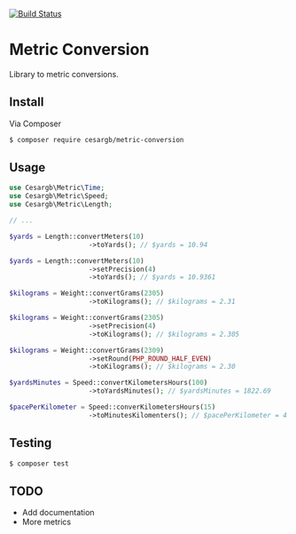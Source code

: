 [![Build Status](https://travis-ci.org/cesargb/metric-conversion.svg?branch=master)](https://travis-ci.org/cesargb/metric-conversion)

# Metric Conversion

Library to metric conversions.

## Install

Via Composer

``` bash
$ composer require cesargb/metric-conversion
```

## Usage

``` php
use Cesargb\Metric\Time;
use Cesargb\Metric\Speed;
use Cesargb\Metric\Length;

// ...

$yards = Length::convertMeters(10)
                    ->toYards(); // $yards = 10.94

$yards = Length::convertMeters(10)
                    ->setPrecision(4)
                    ->toYards(); // $yards = 10.9361

$kilograms = Weight::convertGrams(2305)
                    ->toKilograms(); // $kilograms = 2.31

$kilograms = Weight::convertGrams(2305)
                    ->setPrecision(4)
                    ->toKilograms(); // $kilograms = 2.305

$kilograms = Weight::convertGrams(2309)
                    ->setRound(PHP_ROUND_HALF_EVEN)
                    ->toKilograms(); // $kilograms = 2.30

$yardsMinutes = Speed::convertKilometersHours(100)
                    ->toYardsMinutes(); // $yardsMinutes = 1822.69

$pacePerKilometer = Speed::converKilometersHours(15)
                    ->toMinutesKilomenters(); // $pacePerKilometer = 4
```

## Testing

``` bash
$ composer test
```

## TODO

* Add documentation
* More metrics
